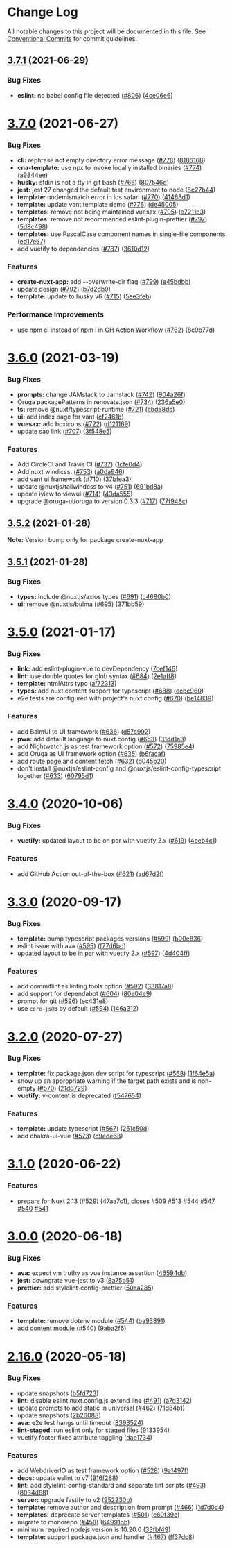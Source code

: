 # Change Log

All notable changes to this project will be documented in this file.
See [Conventional Commits](https://conventionalcommits.org) for commit guidelines.

## [3.7.1](https://github.com/nuxt/create-nuxt-app/compare/v3.7.0...v3.7.1) (2021-06-29)


### Bug Fixes

* **eslint:** no babel config file detected ([#806](https://github.com/nuxt/create-nuxt-app/issues/806)) ([4ce06e6](https://github.com/nuxt/create-nuxt-app/commit/4ce06e62aa666de9071c69d7fd17439669b55c46))





# [3.7.0](https://github.com/nuxt/create-nuxt-app/compare/v3.6.0...v3.7.0) (2021-06-27)


### Bug Fixes

* **cli:** rephrase not empty directory error message ([#778](https://github.com/nuxt/create-nuxt-app/issues/778)) ([8186168](https://github.com/nuxt/create-nuxt-app/commit/81861685b08cdb3887fcf30f3708b387b0e1f017))
* **cna-template:** use npx to invoke locally installed binaries ([#774](https://github.com/nuxt/create-nuxt-app/issues/774)) ([a9844ee](https://github.com/nuxt/create-nuxt-app/commit/a9844eec09262138f364e03aa4165bf580f6fc8a))
* **husky:** stdin is not a tty in git bash ([#766](https://github.com/nuxt/create-nuxt-app/issues/766)) ([807546d](https://github.com/nuxt/create-nuxt-app/commit/807546d65f107378c15503c5f1585b9131a7e469))
* **jest:** jest 27 changed the default test environment to node ([8c27b44](https://github.com/nuxt/create-nuxt-app/commit/8c27b44ade0b3750cacc3a31f2c8934f6d80f515))
* **template:** nodemismatch error in ios safari ([#770](https://github.com/nuxt/create-nuxt-app/issues/770)) ([41463d1](https://github.com/nuxt/create-nuxt-app/commit/41463d16912e0026ac533cb0b8441cb7a9e5c8b8))
* **template:** update vant template demo ([#776](https://github.com/nuxt/create-nuxt-app/issues/776)) ([de45005](https://github.com/nuxt/create-nuxt-app/commit/de45005e276ce2882b4294dbb3cb40504228cb45))
* **templates:** remove not being maintained vuesax ([#795](https://github.com/nuxt/create-nuxt-app/issues/795)) ([e7211b3](https://github.com/nuxt/create-nuxt-app/commit/e7211b3c1d2a683c2376cfa8f2437555ccf526c7))
* **templates:** remove not recommended eslint-plugin-prettier ([#797](https://github.com/nuxt/create-nuxt-app/issues/797)) ([5d8c498](https://github.com/nuxt/create-nuxt-app/commit/5d8c49878c98cc2842b65fa8edaa201d9d3bc0aa))
* **templates:** use PascalCase component names in single-file components ([ed17e67](https://github.com/nuxt/create-nuxt-app/commit/ed17e67e1499a69f9c6eb364c0df6b64cd5a2a19))
* add vuetify to dependencies ([#787](https://github.com/nuxt/create-nuxt-app/issues/787)) ([3610d12](https://github.com/nuxt/create-nuxt-app/commit/3610d123fb9f2725bf7fd9c15137568159240c6d))


### Features

* **create-nuxt-app:** add --overwrite-dir flag ([#799](https://github.com/nuxt/create-nuxt-app/issues/799)) ([e45bdbb](https://github.com/nuxt/create-nuxt-app/commit/e45bdbb433fbb8d242630f8062dc5d76c65f8f2f))
* update design ([#792](https://github.com/nuxt/create-nuxt-app/issues/792)) ([b7d2db9](https://github.com/nuxt/create-nuxt-app/commit/b7d2db9f10ff2bb1fedbe65800f1ac43cb84fad1))
* **template:** update to husky v6 ([#715](https://github.com/nuxt/create-nuxt-app/issues/715)) ([5ee3feb](https://github.com/nuxt/create-nuxt-app/commit/5ee3feb3dd9ae776f335d835c93ad9f609344a8b))


### Performance Improvements

* use npm ci instead of npm i in GH Action Workflow ([#762](https://github.com/nuxt/create-nuxt-app/issues/762)) ([8c9b77d](https://github.com/nuxt/create-nuxt-app/commit/8c9b77deb7ef64f5a4b7a484c4a9e3ef4d0a3208))





# [3.6.0](https://github.com/nuxt/create-nuxt-app/compare/v3.5.2...v3.6.0) (2021-03-19)


### Bug Fixes

* **prompts:** change JAMstack to Jamstack ([#742](https://github.com/nuxt/create-nuxt-app/issues/742)) ([904a26f](https://github.com/nuxt/create-nuxt-app/commit/904a26fad2a584fc722cda62ecc04dafe3a4ead4))
* Oruga packagePatterns in renovate.json ([#734](https://github.com/nuxt/create-nuxt-app/issues/734)) ([236a5e0](https://github.com/nuxt/create-nuxt-app/commit/236a5e037e9a34e3c9c3842672509f65b31dda23))
* **ts:** remove @nuxt/typescript-runtime ([#721](https://github.com/nuxt/create-nuxt-app/issues/721)) ([cbd58dc](https://github.com/nuxt/create-nuxt-app/commit/cbd58dc3242c90668f771d9d68bc5e48606a4274))
* **ui:** add index page for vant ([cf2461b](https://github.com/nuxt/create-nuxt-app/commit/cf2461b5159c5cf4accfd90d01ffa2d89b5830fc))
* **vuesax:** add boxicons ([#722](https://github.com/nuxt/create-nuxt-app/issues/722)) ([d121169](https://github.com/nuxt/create-nuxt-app/commit/d12116967a7bed3d96d4543bdd56561c4126e72c))
* update sao link ([#707](https://github.com/nuxt/create-nuxt-app/issues/707)) ([3f548e5](https://github.com/nuxt/create-nuxt-app/commit/3f548e5de4a6fec4be2b987795b1a5bf29da4b4e))


### Features

* Add CircleCI and Travis CI ([#737](https://github.com/nuxt/create-nuxt-app/issues/737)) ([1cfe0d4](https://github.com/nuxt/create-nuxt-app/commit/1cfe0d4b161593db986995bb2e677700ac83f457))
* Add nuxt windicss. ([#753](https://github.com/nuxt/create-nuxt-app/issues/753)) ([a0da946](https://github.com/nuxt/create-nuxt-app/commit/a0da9468f0f95b4577e1dbbc7bb303396d99c1b8))
* add vant ui framework ([#710](https://github.com/nuxt/create-nuxt-app/issues/710)) ([37bfea3](https://github.com/nuxt/create-nuxt-app/commit/37bfea3a7f16e2e92941053b8bff40e5ed414abf))
* update @nuxtjs/tailwindcss to v4 ([#751](https://github.com/nuxt/create-nuxt-app/issues/751)) ([691bd8a](https://github.com/nuxt/create-nuxt-app/commit/691bd8a1d2cbcc3807c7b2acb19f7369216bd579))
* update iview to viewui ([#714](https://github.com/nuxt/create-nuxt-app/issues/714)) ([43da555](https://github.com/nuxt/create-nuxt-app/commit/43da55582dc87bb1a1f80747b70181bc6f5fb174))
* upgrade @oruga-ui/oruga to version 0.3.3 ([#717](https://github.com/nuxt/create-nuxt-app/issues/717)) ([77f948c](https://github.com/nuxt/create-nuxt-app/commit/77f948cca6e3eab3c16e7ed8ed8b1539a726fb27))





## [3.5.2](https://github.com/nuxt/create-nuxt-app/compare/v3.5.1...v3.5.2) (2021-01-28)

**Note:** Version bump only for package create-nuxt-app





## [3.5.1](https://github.com/nuxt/create-nuxt-app/compare/v3.5.0...v3.5.1) (2021-01-28)


### Bug Fixes

* **types:** include @nuxtjs/axios types ([#691](https://github.com/nuxt/create-nuxt-app/issues/691)) ([c4680b0](https://github.com/nuxt/create-nuxt-app/commit/c4680b0018edefdd5de0a771858faa83c7d43b37))
* **ui:** remove @nuxtjs/bulma ([#695](https://github.com/nuxt/create-nuxt-app/issues/695)) ([371bb59](https://github.com/nuxt/create-nuxt-app/commit/371bb5999acaf68bf29acc994ded130bd6c0c9ce))





# [3.5.0](https://github.com/nuxt/create-nuxt-app/compare/v3.4.0...v3.5.0) (2021-01-17)


### Bug Fixes

* **link:** add eslint-plugin-vue to devDependency ([7cef146](https://github.com/nuxt/create-nuxt-app/commit/7cef1461933464294857ebad31ea0574d2f23e29))
* **lint:** use double quotes for glob syntax ([#684](https://github.com/nuxt/create-nuxt-app/issues/684)) ([2e1aff8](https://github.com/nuxt/create-nuxt-app/commit/2e1aff819eac10e7a18588917b06ec5bc611e968))
* **template:** htmlAttrs typo ([af72313](https://github.com/nuxt/create-nuxt-app/commit/af723137760844299545209973cc237191aba2a8))
* **types:** add nuxt content support for typescript ([#688](https://github.com/nuxt/create-nuxt-app/issues/688)) ([ecbc960](https://github.com/nuxt/create-nuxt-app/commit/ecbc9607126bc11e82850a959ac463a61694bda4))
* e2e tests are configured with project's nuxt.config ([#670](https://github.com/nuxt/create-nuxt-app/issues/670)) ([be14839](https://github.com/nuxt/create-nuxt-app/commit/be14839914ccb3b15b5f9ad7a68d8784fd9d8327))


### Features

* add BalmUI to UI framework ([#636](https://github.com/nuxt/create-nuxt-app/issues/636)) ([d57c992](https://github.com/nuxt/create-nuxt-app/commit/d57c992b966f2ff0c70cfbfb2eac95c5a4ed65d9))
* **pwa:** add default language to nuxt.config ([#653](https://github.com/nuxt/create-nuxt-app/issues/653)) ([31dd1a3](https://github.com/nuxt/create-nuxt-app/commit/31dd1a39bb134738a04de93961e6dea16807ef8f))
* add Nightwatch.js as test framework option ([#572](https://github.com/nuxt/create-nuxt-app/issues/572)) ([75985e4](https://github.com/nuxt/create-nuxt-app/commit/75985e47a841fe8898f6f17b265fe6566984db8e))
* add Oruga as UI framework option ([#635](https://github.com/nuxt/create-nuxt-app/issues/635)) ([b6facaf](https://github.com/nuxt/create-nuxt-app/commit/b6facaf6383c30699879f7b5e4e2433bf22adfa7))
* add route page and content fetch ([#632](https://github.com/nuxt/create-nuxt-app/issues/632)) ([d045b20](https://github.com/nuxt/create-nuxt-app/commit/d045b200e69983b56a5ebc679fd35f7c00ea07da))
* don't install @nuxtjs/eslint-config and @nuxtjs/eslint-config-typescript together ([#633](https://github.com/nuxt/create-nuxt-app/issues/633)) ([60795d1](https://github.com/nuxt/create-nuxt-app/commit/60795d152992b68cd833530068b4549e132ecc19))





# [3.4.0](https://github.com/nuxt/create-nuxt-app/compare/v3.3.0...v3.4.0) (2020-10-06)


### Bug Fixes

* **vuetify:** updated layout to be on par with vuetify 2.x ([#619](https://github.com/nuxt/create-nuxt-app/issues/619)) ([4ceb4c1](https://github.com/nuxt/create-nuxt-app/commit/4ceb4c176d9a829d67485e1a099001f7b743ea60))


### Features

* add GitHub Action out-of-the-box ([#621](https://github.com/nuxt/create-nuxt-app/issues/621)) ([ad67d2f](https://github.com/nuxt/create-nuxt-app/commit/ad67d2f4dbd01a08be7d01056e626d26c03e0951))





# [3.3.0](https://github.com/nuxt/create-nuxt-app/compare/v3.2.0...v3.3.0) (2020-09-17)


### Bug Fixes

* **template:** bump typescript packages versions ([#599](https://github.com/nuxt/create-nuxt-app/issues/599)) ([b00e836](https://github.com/nuxt/create-nuxt-app/commit/b00e836b43cd8f0d7cb459be59c227efc3503cd3))
* eslint issue with ava ([#595](https://github.com/nuxt/create-nuxt-app/issues/595)) ([f77d6bd](https://github.com/nuxt/create-nuxt-app/commit/f77d6bd4d361644fc4d4006ecff87f5d7cc93a56))
* updated layout to be in par with vuetify 2.x ([#597](https://github.com/nuxt/create-nuxt-app/issues/597)) ([4d404ff](https://github.com/nuxt/create-nuxt-app/commit/4d404ff6bb1f9e0c0017a2e83b52ab8f68bf4051))


### Features

* add commitlint as linting tools option ([#592](https://github.com/nuxt/create-nuxt-app/issues/592)) ([33817a8](https://github.com/nuxt/create-nuxt-app/commit/33817a8bfcc4162e32030de4232defd1f99b0c33))
* add support for dependabot ([#604](https://github.com/nuxt/create-nuxt-app/issues/604)) ([80e04e9](https://github.com/nuxt/create-nuxt-app/commit/80e04e9644ea26b2b7243d3cdb5ee968bb57c511))
* prompt for git ([#596](https://github.com/nuxt/create-nuxt-app/issues/596)) ([ec431e8](https://github.com/nuxt/create-nuxt-app/commit/ec431e8291044c537e3bd0a321b5e516c2ec5a0c))
* use `core-js@3` by default ([#594](https://github.com/nuxt/create-nuxt-app/issues/594)) ([146a312](https://github.com/nuxt/create-nuxt-app/commit/146a3122a20dd235608a1f513ec3e83ecae1aa40))





# [3.2.0](https://github.com/nuxt/create-nuxt-app/compare/v3.1.0...v3.2.0) (2020-07-27)


### Bug Fixes

* **template:** fix package.json dev script for typescript ([#568](https://github.com/nuxt/create-nuxt-app/issues/568)) ([1f64e5a](https://github.com/nuxt/create-nuxt-app/commit/1f64e5afbb973422a34c7a64252cea9a3411664c))
* show up an appropriate warning if the target path exists and is non-empty ([#570](https://github.com/nuxt/create-nuxt-app/issues/570)) ([21d6729](https://github.com/nuxt/create-nuxt-app/commit/21d6729c64e608bf53d87868b372d2e0d1041587))
* **vuetify:** v-content is deprecated ([f547654](https://github.com/nuxt/create-nuxt-app/commit/f547654c4b478a2c59aa1ed49867da9251202a9a))


### Features

* **template:** update typescript ([#567](https://github.com/nuxt/create-nuxt-app/issues/567)) ([251c50d](https://github.com/nuxt/create-nuxt-app/commit/251c50d7589dd2568252ebedefebda9779eca33f))
* add chakra-ui-vue ([#573](https://github.com/nuxt/create-nuxt-app/issues/573)) ([c9ede63](https://github.com/nuxt/create-nuxt-app/commit/c9ede63abdad60462fd3280fbd211a857e8fe1e8))





# [3.1.0](https://github.com/nuxt/create-nuxt-app/compare/v3.0.0...v3.1.0) (2020-06-22)


### Features

* prepare for Nuxt 2.13 ([#529](https://github.com/nuxt/create-nuxt-app/issues/529)) ([47aa7c1](https://github.com/nuxt/create-nuxt-app/commit/47aa7c1eaf743118bb0b0d8fca78ed58bfe30b05)), closes [#509](https://github.com/nuxt/create-nuxt-app/issues/509) [#513](https://github.com/nuxt/create-nuxt-app/issues/513) [#544](https://github.com/nuxt/create-nuxt-app/issues/544) [#547](https://github.com/nuxt/create-nuxt-app/issues/547) [#540](https://github.com/nuxt/create-nuxt-app/issues/540) [#541](https://github.com/nuxt/create-nuxt-app/issues/541)





# [3.0.0](https://github.com/nuxt/create-nuxt-app/compare/v2.16.0...v3.0.0) (2020-06-18)


### Bug Fixes

* **ava:** expect vm truthy as vue instance assertion ([46594db](https://github.com/nuxt/create-nuxt-app/commit/46594dbb35eefe4684adb3eb1a3f6b647d7c9850))
* **jest:** downgrate vue-jest to v3 ([8a75b51](https://github.com/nuxt/create-nuxt-app/commit/8a75b51986ff7aa5dd4fb4135b5991b723594f89))
* **prettier:** add stylelint-config-prettier ([50aa285](https://github.com/nuxt/create-nuxt-app/commit/50aa2851f80fc177add7185d485758dceca29d7d))


### Features

* **template:** remove dotenv module ([#544](https://github.com/nuxt/create-nuxt-app/issues/544)) ([ba93891](https://github.com/nuxt/create-nuxt-app/commit/ba938913bab21a96f29678c91897a6294003f32d))
* add content module ([#540](https://github.com/nuxt/create-nuxt-app/issues/540)) ([9aba2f6](https://github.com/nuxt/create-nuxt-app/commit/9aba2f692e716e7e0e027cca447fa2c260df2a40))





# [2.16.0](https://github.com/nuxt/create-nuxt-app/compare/v2.15.0...v2.16.0) (2020-05-18)


### Bug Fixes

* update snapshots ([b5fd723](https://github.com/nuxt/create-nuxt-app/commit/b5fd723f40c27489838984aba45ed15b58a100c8))
* **lint:** disable eslint nuxt.config.js extend line ([#491](https://github.com/nuxt/create-nuxt-app/issues/491)) ([a7d3142](https://github.com/nuxt/create-nuxt-app/commit/a7d3142b8374338aa8e0a9aabe77fc030f4b1b93))
* update prompts to add static in universal ([#462](https://github.com/nuxt/create-nuxt-app/issues/462)) ([71d84b1](https://github.com/nuxt/create-nuxt-app/commit/71d84b16a57147f159ce0c858a0b7bfa757d7a4b))
* update snapshots ([2b26088](https://github.com/nuxt/create-nuxt-app/commit/2b26088546a4de0de4adae177ebf5749a2825cc7))
* **ava:** e2e test hangs until timeout ([8393524](https://github.com/nuxt/create-nuxt-app/commit/8393524cd99db4847c339fac5e594419cba7f6bb))
* **lint-staged:** run eslint only for staged files ([9133954](https://github.com/nuxt/create-nuxt-app/commit/91339542f6cb249e3ef3abe2445227a15d58480d))
* vuetify footer fixed attribute toggling ([dae1734](https://github.com/nuxt/create-nuxt-app/commit/dae17340f5a3b905aad655a622d6bab21aacbafe))


### Features

* add WebdriverIO as test framework option ([#528](https://github.com/nuxt/create-nuxt-app/issues/528)) ([9a1497f](https://github.com/nuxt/create-nuxt-app/commit/9a1497f04e446a3b91b3eed1fef6273ad717b2f0))
* **deps:** update eslint to v7 ([916f288](https://github.com/nuxt/create-nuxt-app/commit/916f2887052d97272ed25c5f339a21286520e95b))
* **lint:** add stylelint-config-standard and separate lint scripts ([#493](https://github.com/nuxt/create-nuxt-app/issues/493)) ([8034d68](https://github.com/nuxt/create-nuxt-app/commit/8034d68109231b62e134f1fa06eb1ae72f9fd8ed))
* **server:** upgrade fastify to v2 ([952230b](https://github.com/nuxt/create-nuxt-app/commit/952230b1227da7b05182667385eaabc4e3127281))
* **template:** remove author and description from prompt ([#466](https://github.com/nuxt/create-nuxt-app/issues/466)) ([1d7d0c4](https://github.com/nuxt/create-nuxt-app/commit/1d7d0c4cdfdf8d2a04fd7afb12937bb3fcf61472))
* **templates:** deprecate server templates ([#501](https://github.com/nuxt/create-nuxt-app/issues/501)) ([c60f39e](https://github.com/nuxt/create-nuxt-app/commit/c60f39e9fee49bcd4306217ec732b45d9d706c27))
* migrate to monorepo ([#458](https://github.com/nuxt/create-nuxt-app/issues/458)) ([64991bb](https://github.com/nuxt/create-nuxt-app/commit/64991bba05b208e5078c8101c5adac55f2100ff2))
* minimum required nodejs version is 10.20.0 ([33fbf49](https://github.com/nuxt/create-nuxt-app/commit/33fbf49aabd27fae7b4ee4e23e2e3a14357b137c))
* **template:** support package.json and handler ([#467](https://github.com/nuxt/create-nuxt-app/issues/467)) ([ff37dc8](https://github.com/nuxt/create-nuxt-app/commit/ff37dc85672f55b2441ef6612b5917ca0b32b4f5))
